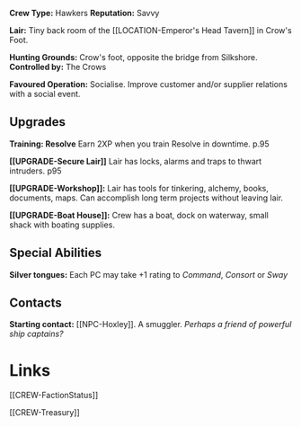 **Crew Type:** Hawkers
**Reputation:** Savvy

**Lair:** Tiny back room of the [[LOCATION-Emperor's Head Tavern]] in Crow's Foot.

**Hunting Grounds:** Crow's foot, opposite the bridge from Silkshore.
**Controlled by:** The Crows

**Favoured Operation:** Socialise. Improve customer and/or supplier relations with a social event.

## Upgrades

**Training: Resolve** Earn 2XP when you train Resolve in downtime. p.95

**[[UPGRADE-Secure Lair]]** Lair has locks, alarms and traps to thwart intruders. p95

**[[UPGRADE-Workshop]]:** Lair has tools for tinkering, alchemy, books, documents, maps. Can accomplish long term projects without leaving lair.

**[[UPGRADE-Boat House]]:** Crew has a boat, dock on waterway, small shack with boating supplies.

## Special Abilities

**Silver tongues:** Each PC may take +1 rating to *Command*, *Consort* or *Sway*

## Contacts

**Starting contact:** [[NPC-Hoxley]]. A smuggler. *Perhaps a friend of powerful ship captains?*

# Links

[[CREW-FactionStatus]]

[[CREW-Treasury]]